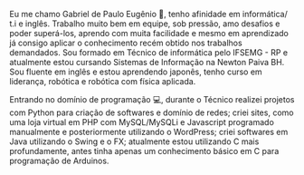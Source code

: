Eu me chamo Gabriel de Paulo Eugênio :wave:, tenho afinidade em informática/ t.i e inglês. Trabalho muito bem em equipe, sob pressão, amo desafios e poder superá-los, aprendo com muita facilidade e mesmo em aprendizado já consigo aplicar o conhecimento recém obtido nos trabalhos demandados. Sou formado em Técnico de informática pelo IFSEMG - RP e atualmente estou cursando Sistemas de Informação na Newton Paiva BH. Sou fluente em inglês e estou aprendendo japonês, tenho curso em liderança, robótica e robótica com física aplicada.

Entrando no domínio de programação :computer:, durante o Técnico realizei projetos com Python para criação de softwares e domínio de redes; criei sites, como uma loja virtual em PHP com MySQL/MySQLi e Javascript programado manualmente e posteriormente utilizando o WordPress; criei softwares em Java utilizando o Swing e o FX; atualmente estou utilizando C mais profundamente, antes tinha apenas um conhecimento básico em C para programação de Arduinos.

<!--
**Deweed/Deweed** is a ✨ _special_ ✨ repository because its `README.md` (this file) appears on your GitHub profile.

Here are some ideas to get you started:

- 🔭 I’m currently working on ...
- 🌱 I’m currently learning ...
- 👯 I’m looking to collaborate on ...
- 🤔 I’m looking for help with ...
- 💬 Ask me about ...
- 📫 How to reach me: ...
- 😄 Pronouns: ...
- ⚡ Fun fact: ...
-->
